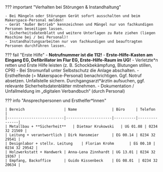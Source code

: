 ??? important "Verhalten bei Störungen & Instandhaltung"

	- Bei Mängeln oder Störungen Gerät sofort ausschalten und beim Makerspace-Personal melden!
	- Gerät "Außer Betrieb" kennzeichnen und Mängel nur von fachkundigen Personen beseitigen lassen.
	- Sicherheitsdatenblatt und weitere Unterlagen zu Rate ziehen (liegen Maschine bei / bei Personal)! 
	- Instandhaltungsarbeiten nur von fachkundigen und beauftragten Personen durchführen lassen.


??? fail "Erste Hilfe"
	- **Notrufnummer ist die 112!**
	- **Erste-Hilfe-Kasten am Eingang EG, Defibrillator im Flur EG, Erste-Hilfe-Raum im UG!**
	- Verletzte\*n retten und Erste Hilfe leisten (z. B. Schockbekämpfung, Blutungen stillen, CPR)
	- Bei Stromunfall unter Selbstschutz die Anlage abschalten.
	- Ersthelfende (= Makerspace-Personal) benachrichtigen. Ggf. Notruf absetzen. Unfallstelle sichern. Durchgangsarzt\*ärztin aufsuchen, ggf. relevante Sicherheitsdatenblätter mitnehmen. 
	- Dokumentation / Unfallmeldung im „digitalen Verbandbuch“ (durch Personal)


??? info "Ansprechpersonen und Ersthelfer\*Innen"


	| Bereich                  | Name                | Büro     | Telefon       |
	|--------------------------|---------------------|----------|---------------|
	| Metallbau + **Sicherheit**   | Dietmar Krukowski   | UG 01.08 | 0234 32 21569 |
	| Leitung + verantwortlich | Dirk Hansmeier      | EG 00.14 | 0234 32 29541 |
	| Designlabor + stellv. Leitung    | Florian Krohm       | EG 00.10 | 0234 32 29542 |
	| Holzwerkstatt + Handwerk | Anna-Lena Zinnhardt | UG 13.01 | 0234 32 19367 |
	| Empfang, Backoffice      | Guido Kissenbeck    | EG 08.01  | 0234 32 20634 |

